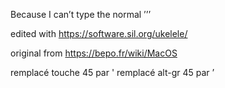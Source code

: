 Because I can’t type the normal
’’’

edited with https://software.sil.org/ukelele/

original from https://bepo.fr/wiki/MacOS

remplacé touche 45 par '
remplacé alt-gr 45 par ’
